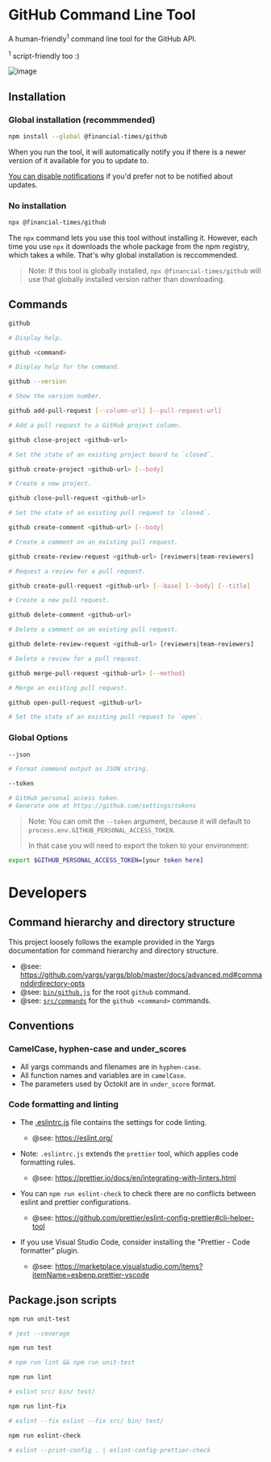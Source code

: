 # GitHub Command Line Tool

A human-friendly<sup>1</sup> command line tool for the GitHub API.

<sup>1</sup> script-friendly too :)

![image](https://user-images.githubusercontent.com/224547/57020759-3b3c3480-6c22-11e9-8907-565a929d3cd9.png)

## Installation

### Global installation (recommmended)

```bash
npm install --global @financial-times/github
```

When you run the tool, it will automatically notify you if there is a newer version of it available for you to update to.

[You can disable notifications](https://www.npmjs.com/package/update-notifier#user-settings) if you'd prefer not to be notified about updates.

### No installation

```bash
npx @financial-times/github
```

The `npx` command lets you use this tool without installing it. However, each time you use `npx` it downloads the whole package from the npm registry, which takes a while. That's why global installation is reccommended.

> Note: If this tool is globally installed, `npx @financial-times/github` will use that globally installed version rather than downloading.

## Commands

```bash
github

# Display help.
```

```bash
github <command>

# Display help for the command.
```

```bash
github --version

# Show the version number.
```

```bash
github add-pull-request [--column-url] [--pull-request-url]

# Add a pull request to a GitHub project column.
```

```bash
github close-project <github-url>

# Set the state of an existing project board to `closed`.
```

```bash
github create-project <github-url> [--body]

# Create a new project.
```

```bash
github close-pull-request <github-url>

# Set the state of an existing pull request to `closed`.
```

```bash
github create-comment <github-url> [--body]

# Create a comment on an existing pull request.
```

```bash
github create-review-request <github-url> [reviewers|team-reviewers]

# Request a review for a pull request.
```

```bash
github create-pull-request <github-url> [--base] [--body] [--title]

# Create a new pull request.
```

```bash
github delete-comment <github-url>

# Delete a comment on an existing pull request.
```

```bash
github delete-review-request <github-url> [reviewers|team-reviewers]

# Delete a review for a pull request.
```

```bash
github merge-pull-request <github-url> [--method]

# Merge an existing pull request.
```

```bash
github open-pull-request <github-url>

# Set the state of an existing pull request to `open`.
```

### Global Options

```bash
--json

# Format command output as JSON string.
```

```bash
--token

# GitHub personal access token.
# Generate one at https://github.com/settings/tokens
```

> Note: You can omit the `--token` argument, because it will default to  `process.env.GITHUB_PERSONAL_ACCESS_TOKEN`.
>
> In that case you will need to export the token to your environment:

```bash
export $GITHUB_PERSONAL_ACCESS_TOKEN=[your token here]
```

# Developers

## Command hierarchy and directory structure

This project loosely follows the example provided in the Yargs documentation for command hierarchy and directory structure.

- @see: https://github.com/yargs/yargs/blob/master/docs/advanced.md#commanddirdirectory-opts
- @see: [`bin/github.js`](https://github.com/Financial-Times/github/blob/master/bin/github.js) for the root `github` command.
- @see: [`src/commands`](https://github.com/Financial-Times/github/blob/master/src/commands/) for the `github <command>` commands.

## Conventions

### CamelCase, hyphen-case and under_scores

- All yargs commands and filenames are in `hyphen-case`.
- All function names and variables are in `camelCase`.
- The parameters used by Octokit are in `under_score` format.

### Code formatting and linting

- The [.eslintrc.js](https://github.com/Financial-Times/github/blob/master/.eslintrc.js) file contains the settings for code linting.

  - @see: https://eslint.org/

- Note: `.eslintrc.js` extends the `prettier` tool, which applies code formatting rules.

  - @see: https://prettier.io/docs/en/integrating-with-linters.html

- You can `npm run eslint-check` to check there are no conflicts between eslint and prettier configurations.

  - @see: https://github.com/prettier/eslint-config-prettier#cli-helper-tool

- If you use Visual Studio Code, consider installing the "Prettier - Code formatter" plugin.

  - @see: https://marketplace.visualstudio.com/items?itemName=esbenp.prettier-vscode

## Package.json scripts

```bash
npm run unit-test

# jest --coverage
```

```bash
npm run test

# npm run lint && npm run unit-test
```

```bash
npm run lint

# eslint src/ bin/ test/
```

```bash
npm run lint-fix

# eslint --fix eslint --fix src/ bin/ test/
```

```bash
npm run eslint-check

# eslint --print-config . | eslint-config-prettier-check
```
